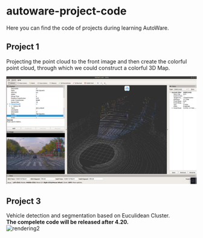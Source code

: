 # autoware-project-code
Here you can find the code of projects during learning AutoWare.


## Project 1
Projecting the point cloud to the front image and then create the colorful point cloud, through which we could construct a colorful 3D Map.  

![rendering1](./project_pc_to_img/img/1.png)

## Project 3
Vehicle detection and segmentation based on Euculidean Cluster.    
**The compelete code will be released after 4.20.**   
![rendering2](./car_segmentation/img/demo.gif)    